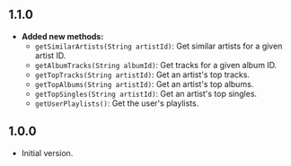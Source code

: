 ## 1.1.0
- **Added new methods:**
    - `getSimilarArtists(String artistId)`: Get similar artists for a given artist ID.
    - `getAlbumTracks(String albumId)`: Get tracks for a given album ID.
    - `getTopTracks(String artistId)`: Get an artist's top tracks.
    - `getTopAlbums(String artistId)`: Get an artist's top albums.
    - `getTopSingles(String artistId)`: Get an artist's top singles.
    - `getUserPlaylists()`: Get the user's playlists.

## 1.0.0

- Initial version.
